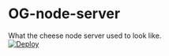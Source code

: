 # OG-node-server
What the cheese node server used to look like.
<br>
<a href="https://heroku.com/deploy?template=https://github.com/omidddddd/OG-node-server/">
  <img src="https://www.herokucdn.com/deploy/button.svg" alt="Deploy">
</a>
